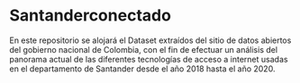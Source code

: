 # Santanderconectado
En este repositorio se alojará el Dataset extraídos del sitio de datos abiertos del gobierno nacional de Colombia, con el fin de efectuar un análisis del panorama actual de las diferentes tecnologías de acceso a internet usadas en el departamento de Santander desde el año 2018 hasta el año 2020.

